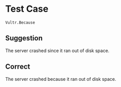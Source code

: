# Test Case

    Vultr.Because

## Suggestion

The server crashed since it ran out of disk space.

## Correct

The server crashed because it ran out of disk space.
